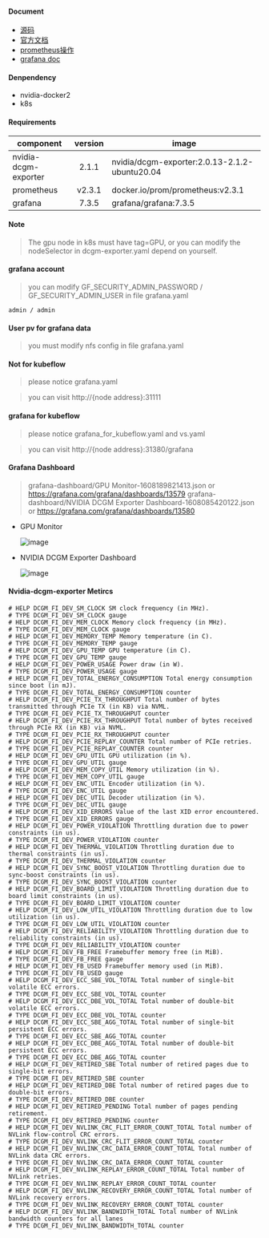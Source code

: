 

#### Document
* [源码](https://github.com/NVIDIA/gpu-monitoring-tools)
* [官方文档](https://docs.nvidia.com/datacenter/cloud-native/gpu-operator/getting-started.html#using-grafana)
* [prometheus操作](https://prometheus.io/docs/prometheus/latest/querying/operators)
* [grafana doc](https://grafana.com/docs/grafana/latest/)

#### Denpendency
* nvidia-docker2
* k8s

#### Requirements
| component | version | image |
| --- | :---: | --- |
| nvidia-dcgm-exporter | 2.1.1  | nvidia/dcgm-exporter:2.0.13-2.1.2-ubuntu20.04 |
| prometheus           | v2.3.1 | docker.io/prom/prometheus:v2.3.1 |
| grafana              | 7.3.5  | grafana/grafana:7.3.5 |

#### Note
> The gpu node in k8s must have tag=GPU, or you can modify the nodeSelector in dcgm-exporter.yaml depend on yourself.

#### grafana account
> you can modify GF_SECURITY_ADMIN_PASSWORD / GF_SECURITY_ADMIN_USER in file grafana.yaml 

```admin / admin```

#### User pv for grafana data
> you must modify nfs config in file grafana.yaml

#### Not for kubeflow
> please notice grafana.yaml

> you can visit http://{node address}:31111

#### grafana for kubeflow
> please notice grafana_for_kubeflow.yaml and vs.yaml

> you can visit http://{node address}:31380/grafana

#### Grafana Dashboard
> grafana-dashboard/GPU Monitor-1608189821413.json or https://grafana.com/grafana/dashboards/13579
> grafana-dashboard/NVIDIA DCGM Exporter Dashboard-1608085420122.json or https://grafana.com/grafana/dashboards/13580

* GPU Monitor
    
    ![image](https://github.com/chongchuanbing/gpu-monitoring-BasedOn-nvidia-dcgm-exporter/blob/main/img/1608084229979.jpg)
    
* NVIDIA DCGM Exporter Dashboard
    
    ![image](https://github.com/chongchuanbing/gpu-monitoring-BasedOn-nvidia-dcgm-exporter/blob/main/img/1608085615967.jpg)

#### Nvidia-dcgm-exporter Metircs
```
# HELP DCGM_FI_DEV_SM_CLOCK SM clock frequency (in MHz).
# TYPE DCGM_FI_DEV_SM_CLOCK gauge
# HELP DCGM_FI_DEV_MEM_CLOCK Memory clock frequency (in MHz).
# TYPE DCGM_FI_DEV_MEM_CLOCK gauge
# HELP DCGM_FI_DEV_MEMORY_TEMP Memory temperature (in C).
# TYPE DCGM_FI_DEV_MEMORY_TEMP gauge
# HELP DCGM_FI_DEV_GPU_TEMP GPU temperature (in C).
# TYPE DCGM_FI_DEV_GPU_TEMP gauge
# HELP DCGM_FI_DEV_POWER_USAGE Power draw (in W).
# TYPE DCGM_FI_DEV_POWER_USAGE gauge
# HELP DCGM_FI_DEV_TOTAL_ENERGY_CONSUMPTION Total energy consumption since boot (in mJ).
# TYPE DCGM_FI_DEV_TOTAL_ENERGY_CONSUMPTION counter
# HELP DCGM_FI_DEV_PCIE_TX_THROUGHPUT Total number of bytes transmitted through PCIe TX (in KB) via NVML.
# TYPE DCGM_FI_DEV_PCIE_TX_THROUGHPUT counter
# HELP DCGM_FI_DEV_PCIE_RX_THROUGHPUT Total number of bytes received through PCIe RX (in KB) via NVML.
# TYPE DCGM_FI_DEV_PCIE_RX_THROUGHPUT counter
# HELP DCGM_FI_DEV_PCIE_REPLAY_COUNTER Total number of PCIe retries.
# TYPE DCGM_FI_DEV_PCIE_REPLAY_COUNTER counter
# HELP DCGM_FI_DEV_GPU_UTIL GPU utilization (in %).
# TYPE DCGM_FI_DEV_GPU_UTIL gauge
# HELP DCGM_FI_DEV_MEM_COPY_UTIL Memory utilization (in %).
# TYPE DCGM_FI_DEV_MEM_COPY_UTIL gauge
# HELP DCGM_FI_DEV_ENC_UTIL Encoder utilization (in %).
# TYPE DCGM_FI_DEV_ENC_UTIL gauge
# HELP DCGM_FI_DEV_DEC_UTIL Decoder utilization (in %).
# TYPE DCGM_FI_DEV_DEC_UTIL gauge
# HELP DCGM_FI_DEV_XID_ERRORS Value of the last XID error encountered.
# TYPE DCGM_FI_DEV_XID_ERRORS gauge
# HELP DCGM_FI_DEV_POWER_VIOLATION Throttling duration due to power constraints (in us).
# TYPE DCGM_FI_DEV_POWER_VIOLATION counter
# HELP DCGM_FI_DEV_THERMAL_VIOLATION Throttling duration due to thermal constraints (in us).
# TYPE DCGM_FI_DEV_THERMAL_VIOLATION counter
# HELP DCGM_FI_DEV_SYNC_BOOST_VIOLATION Throttling duration due to sync-boost constraints (in us).
# TYPE DCGM_FI_DEV_SYNC_BOOST_VIOLATION counter
# HELP DCGM_FI_DEV_BOARD_LIMIT_VIOLATION Throttling duration due to board limit constraints (in us).
# TYPE DCGM_FI_DEV_BOARD_LIMIT_VIOLATION counter
# HELP DCGM_FI_DEV_LOW_UTIL_VIOLATION Throttling duration due to low utilization (in us).
# TYPE DCGM_FI_DEV_LOW_UTIL_VIOLATION counter
# HELP DCGM_FI_DEV_RELIABILITY_VIOLATION Throttling duration due to reliability constraints (in us).
# TYPE DCGM_FI_DEV_RELIABILITY_VIOLATION counter
# HELP DCGM_FI_DEV_FB_FREE Framebuffer memory free (in MiB).
# TYPE DCGM_FI_DEV_FB_FREE gauge
# HELP DCGM_FI_DEV_FB_USED Framebuffer memory used (in MiB).
# TYPE DCGM_FI_DEV_FB_USED gauge
# HELP DCGM_FI_DEV_ECC_SBE_VOL_TOTAL Total number of single-bit volatile ECC errors.
# TYPE DCGM_FI_DEV_ECC_SBE_VOL_TOTAL counter
# HELP DCGM_FI_DEV_ECC_DBE_VOL_TOTAL Total number of double-bit volatile ECC errors.
# TYPE DCGM_FI_DEV_ECC_DBE_VOL_TOTAL counter
# HELP DCGM_FI_DEV_ECC_SBE_AGG_TOTAL Total number of single-bit persistent ECC errors.
# TYPE DCGM_FI_DEV_ECC_SBE_AGG_TOTAL counter
# HELP DCGM_FI_DEV_ECC_DBE_AGG_TOTAL Total number of double-bit persistent ECC errors.
# TYPE DCGM_FI_DEV_ECC_DBE_AGG_TOTAL counter
# HELP DCGM_FI_DEV_RETIRED_SBE Total number of retired pages due to single-bit errors.
# TYPE DCGM_FI_DEV_RETIRED_SBE counter
# HELP DCGM_FI_DEV_RETIRED_DBE Total number of retired pages due to double-bit errors.
# TYPE DCGM_FI_DEV_RETIRED_DBE counter
# HELP DCGM_FI_DEV_RETIRED_PENDING Total number of pages pending retirement.
# TYPE DCGM_FI_DEV_RETIRED_PENDING counter
# HELP DCGM_FI_DEV_NVLINK_CRC_FLIT_ERROR_COUNT_TOTAL Total number of NVLink flow-control CRC errors.
# TYPE DCGM_FI_DEV_NVLINK_CRC_FLIT_ERROR_COUNT_TOTAL counter
# HELP DCGM_FI_DEV_NVLINK_CRC_DATA_ERROR_COUNT_TOTAL Total number of NVLink data CRC errors.
# TYPE DCGM_FI_DEV_NVLINK_CRC_DATA_ERROR_COUNT_TOTAL counter
# HELP DCGM_FI_DEV_NVLINK_REPLAY_ERROR_COUNT_TOTAL Total number of NVLink retries.
# TYPE DCGM_FI_DEV_NVLINK_REPLAY_ERROR_COUNT_TOTAL counter
# HELP DCGM_FI_DEV_NVLINK_RECOVERY_ERROR_COUNT_TOTAL Total number of NVLink recovery errors.
# TYPE DCGM_FI_DEV_NVLINK_RECOVERY_ERROR_COUNT_TOTAL counter
# HELP DCGM_FI_DEV_NVLINK_BANDWIDTH_TOTAL Total number of NVLink bandwidth counters for all lanes
# TYPE DCGM_FI_DEV_NVLINK_BANDWIDTH_TOTAL counter
```